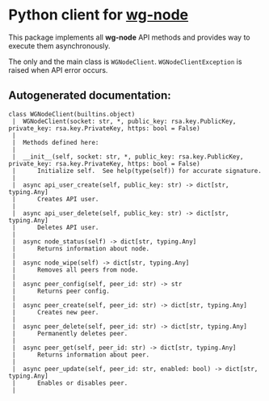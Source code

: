 # Python client for [wg-node](https://github.com/jieggii/wg-node)
This package implements all **wg-node** API methods 
and provides way to execute them asynchronously.

The only and the main class is `WGNodeClient`. 
`WGNodeClientException` is raised when API error occurs.

## Autogenerated documentation:
```
class WGNodeClient(builtins.object)
 |  WGNodeClient(socket: str, *, public_key: rsa.key.PublicKey, private_key: rsa.key.PrivateKey, https: bool = False)
 |
 |  Methods defined here:
 |
 |  __init__(self, socket: str, *, public_key: rsa.key.PublicKey, private_key: rsa.key.PrivateKey, https: bool = False)
 |      Initialize self.  See help(type(self)) for accurate signature.
 |
 |  async api_user_create(self, public_key: str) -> dict[str, typing.Any]
 |      Creates API user.
 |
 |  async api_user_delete(self, public_key: str) -> dict[str, typing.Any]
 |      Deletes API user.
 |
 |  async node_status(self) -> dict[str, typing.Any]
 |      Returns information about node.
 |
 |  async node_wipe(self) -> dict[str, typing.Any]
 |      Removes all peers from node.
 |
 |  async peer_config(self, peer_id: str) -> str
 |      Returns peer config.
 |
 |  async peer_create(self, peer_id: str) -> dict[str, typing.Any]
 |      Creates new peer.
 |
 |  async peer_delete(self, peer_id: str) -> dict[str, typing.Any]
 |      Permanently deletes peer.
 |
 |  async peer_get(self, peer_id: str) -> dict[str, typing.Any]
 |      Returns information about peer.
 |
 |  async peer_update(self, peer_id: str, enabled: bool) -> dict[str, typing.Any]
 |      Enables or disables peer.
 |
```
